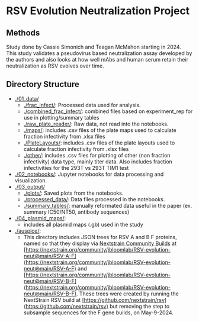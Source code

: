 # RSV Evolution Neutralization Project

## Methods

Study done by Cassie Simonich and Teagan McMahon starting in 2024. This study validates a pseudovirus based neutralization assay developed by the authors and also looks at how well mAbs and human serum retain their neutralization as RSV evolves over time.  

## Directory Structure

- [./01_data/](01_data)
  - [./frac_infect/](01_data/frac_infect): Processed data used for analysis.
  - [./combined_frac_infect/](01_data/combined_frac_infect): combined files based on experiment_rep for use in plotting/summary tables
  - [./raw_plate_reader/](01_data/raw_plate_reader/): Raw data, not read into the notebooks.
  - [./maps/](01_data/maps): includes .csv files of the plate maps used to calculate fraction infectivity from .xlsx files
  - [./PlateLayouts/](01_data/PlateLayouts): includes .csv files of the plate layouts used to calculate fraction infectivity from .xlsx files
  - [./other/](01_data/other): includes .csv files for plotting of other (non fraction infectivity) data type, mainly titer data. Also includes fraction infectivities for the 293T vs 293T TIM1 test
- [./02_notebooks/](02_notebooks): Jupyter notebooks for data processing and visualization.
- [./03_output/](03_output)
  - [./plots/](03_output/plots): Saved plots from the notebooks.
  - [./processed_data/](03_output/processed_data): Data files processed in the notebooks.
  - [./summary_tables/](03_output/summary_tables): manually reformated data useful in the paper (ex. summary IC50/NT50, antibody sequences)
- [./04_plasmid_maps/](04_plasmid_maps):
  - includes all plasmid maps (.gb) used in the study
- [./auspice/](auspice): 
  - This directory includes JSON trees for RSV A and B F proteins, named so that they display via [Nextstrain Community Builds](https://docs.nextstrain.org/en/latest/guides/share/community-builds.html) at [https://nextstrain.org/community/jbloomlab/RSV-evolution-neut@main/RSV-A-F](https://nextstrain.org/community/jbloomlab/RSV-evolution-neut@main/RSV-A-F) and [https://nextstrain.org/community/jbloomlab/RSV-evolution-neut@main/RSV-B-F](https://nextstrain.org/community/jbloomlab/RSV-evolution-neut@main/RSV-B-F). These trees were created by running the NextStrain RSV build at [https://github.com/nextstrain/rsv](https://github.com/nextstrain/rsv) but removing the step to subsample sequences for the F gene builds, on May-9-2024.
